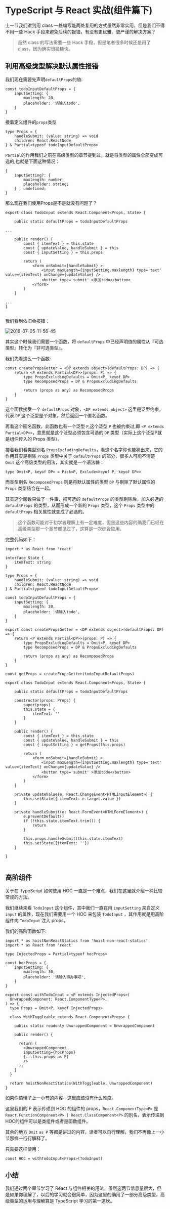 # TypeScript 与 React 实战\(组件篇下\)

上一节我们讲到用 class 一处编写能两处复用的方式虽然非常实用，但是我们不得不用一些 Hack 手段来避免后续的报错，有没有更优雅、更严谨的解决方案？

> 虽然 class 的写法需要一些 Hack 手段，但是笔者很多时候还是用了 class，因为确实很猛糙快。

## 利用高级类型解决默认属性报错

我们现在需要先声明`defaultProps`的值:

```
const todoInputDefaultProps = {
    inputSetting: {
        maxlength: 20,
        placeholder: '请输入todo',
    }
}

```

接着定义组件的`props`类型

```
type Props = {
    handleSubmit: (value: string) => void
    children: React.ReactNode
} & Partial<typeof todoInputDefaultProps>

```

`Partial`的作用我们之前在高级类型的章节提到过，就是将类型的属性全部变成可选的,也就是下面这种情况：

```
{
    inputSetting?: {
        maxlength: number;
        placeholder: string;
    } | undefined;
}

```

那么现在我们使用Props是不是就没有问题了？

```
export class TodoInput extends React.Component<Props, State> {

    public static defaultProps = todoInputDefaultProps

...

    public render() {
        const { itemText } = this.state
        const { updateValue, handleSubmit } = this
        const { inputSetting } = this.props

        return (
            <form onSubmit={handleSubmit} >
                <input maxLength={inputSetting.maxlength} type='text' value={itemText} onChange={updateValue} />
                <button type='submit' >添加todo</button>
            </form>
        )
    }

...
}


```

我们看到依旧会报错：

![2019-07-05-11-56-45](https://user-gold-cdn.xitu.io/2019/10/11/16dbb13b3680b13a?w=480&h=193&f=png&s=35518)

其实这个时候我们需要一个函数，将 `defaultProps` 中已经声明值的属性从『可选类型』转化为『非可选类型』。

我们先看这么一个函数:

```
const createPropsGetter = <DP extends object>(defaultProps: DP) => {
    return <P extends Partial<DP>>(props: P) => {
        type PropsExcludingDefaults = Omit<P, keyof DP>
        type RecomposedProps = DP & PropsExcludingDefaults

        return (props as any) as RecomposedProps
    }
}

```

这个函数接受一个 `defaultProps` 对象，`<DP extends object>` 这里是泛型约束，代表 `DP` 这个泛型是个对象，然后返回一个匿名函数。

再看这个匿名函数，此函数也有一个泛型 `P`,这个泛型 `P` 也被约束过,即 `<P extends Partial<DP>>`，意思就是这个泛型必须包含可选的 `DP` 类型（实际上这个泛型P就是组件传入的 Props 类型）。

接着我们看类型别名 `PropsExcludingDefaults`，看这个名字你也能猜出来，它的作用其实是剔除 `Props` 类型中关于 `defaultProps` 的部分，很多人可能不清楚 `Omit` 这个高级类型的用法，其实就是一个语法糖：

```
type Omit<P, keyof DP> = Pick<P, Exclude<keyof P, keyof DP>>

```

而类型别名 `RecomposedProps` 则是将默认属性的类型 `DP` 与剔除了默认属性的 `Props` 类型结合在一起。

其实这个函数只做了一件事，把可选的 `defaultProps` 的类型剔除后，加入必选的 `defaultProps` 的类型，从而形成一个新的 `Props` 类型，这个 `Props` 类型中的 `defaultProps` 相关属性就变成了必选的。

> 这个函数可能对于初学者理解上有一定难度，但是这些内容的确我们已经在高级类型那一个章节都见过了，这算是一次综合应用。

完整代码如下：

```
import * as React from 'react'

interface State {
    itemText: string
}

type Props = {
    handleSubmit: (value: string) => void
    children: React.ReactNode
} & Partial<typeof todoInputDefaultProps>

const todoInputDefaultProps = {
    inputSetting: {
        maxlength: 20,
        placeholder: '请输入todo',
    }
}

export const createPropsGetter = <DP extends object>(defaultProps: DP) => {
    return <P extends Partial<DP>>(props: P) => {
        type PropsExcludingDefaults = Omit<P, keyof DP>
        type RecomposedProps = DP & PropsExcludingDefaults

        return (props as any) as RecomposedProps
    }
}

const getProps = createPropsGetter(todoInputDefaultProps)

export class TodoInput extends React.Component<Props, State> {

    public static defaultProps = todoInputDefaultProps

    constructor(props: Props) {
        super(props)
        this.state = {
            itemText: ''
        }
    }

    public render() {
        const { itemText } = this.state
        const { updateValue, handleSubmit } = this
        const { inputSetting } = getProps(this.props)

        return (
            <form onSubmit={handleSubmit} >
                <input maxLength={inputSetting.maxlength} type='text' value={itemText} onChange={updateValue} />
                <button type='submit' >添加todo</button>
            </form>
        )
    }

    private updateValue(e: React.ChangeEvent<HTMLInputElement>) {
        this.setState({ itemText: e.target.value })
    }

    private handleSubmit(e: React.FormEvent<HTMLFormElement>) {
        e.preventDefault()
        if (!this.state.itemText.trim()) {
            return
        }

        this.props.handleSubmit(this.state.itemText)
        this.setState({itemText: ''})
    }

}


```

## 高阶组件

关于在 TypeScript 如何使用 HOC 一直是一个难点，我们在这里就介绍一种比较常规的方法。

我们继续来看 `TodoInput` 这个组件，其中我们一直在用 `inputSetting` 来自定义 `input` 的属性，现在我们需要用一个 HOC 来包装 `TodoInput` ，其作用就是用高阶组件向 `TodoInput` 注入 props。

我们的高阶函数如下:

```
import * as hoistNonReactStatics from 'hoist-non-react-statics'
import * as React from 'react'

type InjectedProps = Partial<typeof hocProps>

const hocProps = {
    inputSetting: {
        maxlength: 30,
        placeholder: '请输入待办事项',
    }
}

export const withTodoInput = <P extends InjectedProps>(
  UnwrappedComponent: React.ComponentType<P>,
) => {
  type Props = Omit<P, keyof InjectedProps>

  class WithToggleable extends React.Component<Props> {

    public static readonly UnwrappedComponent = UnwrappedComponent

    public render() {

      return (
        <UnwrappedComponent
        inputSetting={hocProps}
        {...this.props as P}
        />
      );
    }
  }

  return hoistNonReactStatics(WithToggleable, UnwrappedComponent)
}

```

如果你搞懂了上一小节的内容，这里应该没有什么难度。

这里我们的 P 表示传递到 HOC 的组件的 props，`React.ComponentType<P>` 是 `React.FunctionComponent<P> | React.ClassComponent<P>` 的别名，表示传递到HOC的组件可以是类组件或者是函数组件。

其余的地方 `Omit` `as P` 等都是讲过的内容，读者可以自行理解，我们不再像上一小节那样一行行解释了。

只需要这样使用：

```
const HOC = withTodoInput<Props>(TodoInput)

```

## 小结

我们通过两个章节学习了 React 与组件相关的用法，虽然这两节信息量很大，但是如果你理解了，以后的学习就会很简单，因为这里的确用了一部分高级类型，高级类型的运用与理解算是 TypeScript 学习的第一道坎。